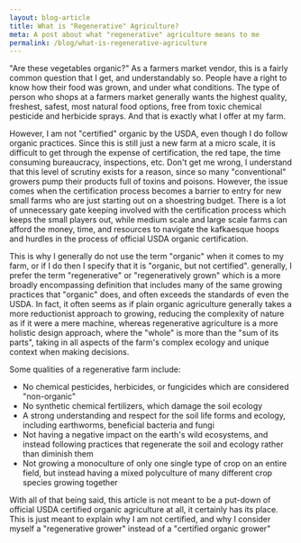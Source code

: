 ```yaml
---
layout: blog-article
title: What is "Regenerative" Agriculture?
meta: A post about what "regenerative" agriculture means to me
permalink: /blog/what-is-regenerative-agriculture
---
```

<p>
"Are these vegetables organic?" As a farmers market vendor, this is a fairly common question that I get, and understandably so. People have a right to know how their food was grown, and under what conditions. The type of person who shops at a farmers market generally wants the highest quality, freshest, safest, most natural food options, free from toxic chemical pesticide and herbicide sprays. And that is exactly what I offer at my farm. 
</p>
<p>
However, I am not "certified" organic by the USDA, even though I do follow organic practices. Since this is still just a new farm at a micro scale, it is difficult to get through the expense of certification, the red tape, the time consuming bureaucracy, inspections, etc. Don't get me wrong, I understand that this level of scrutiny exists for a reason, since so many "conventional" growers pump their products full of toxins and poisons. However, the issue comes when the certification process becomes a barrier to entry for new small farms who are just starting out on a shoestring budget. There is a lot of unnecessary gate keeping involved with the certification process which keeps the small players out, while medium scale and large scale farms can afford the money, time, and resources to navigate the kafkaesque hoops and hurdles in the process of official USDA organic certification. 
</p>
<p>
This is why I generally do not use the term "organic" when it comes to my farm, or if I do then I specify that it is "organic, but not certified". generally, I prefer the term "regenerative" or "regeneratively grown" which is a more broadly encompassing definition that includes many of the same growing practices that "organic" does, and often exceeds the standards of even the USDA. In fact, it often seems as if plain organic agriculture generally takes a more reductionist approach to growing, reducing the complexity of nature as if it were a mere machine, whereas regenerative agriculture is a more holistic design approach, where the "whole" is more than the "sum of its parts", taking in all aspects of the farm's complex ecology and unique context when making decisions.
</p>

<p> Some qualities of a regenerative farm include:<p>
<ul>
	<li>No chemical pesticides, herbicides, or fungicides which are considered "non-organic"</li>
	<li>No synthetic chemical fertilizers, which damage the soil ecology</li>
	<li>A strong understanding and respect for the soil life forms and ecology, including earthworms, beneficial bacteria and fungi</li>
	<li>Not having a negative impact on the earth's wild ecosystems, and instead following practices that regenerate the soil and ecology rather than diminish them</li>
	<li>Not growing a monoculture of only one single type of crop on an entire field, but instead having a mixed polyculture of many different crop species growing together</li>
</ul>

<p>
With all of that being said, this article is not meant to be a put-down of official USDA certified organic agriculture at all, it certainly has its place. This is just meant to explain why I am not certified, and why I consider myself a "regenerative grower" instead of a "certified organic grower"
</p>